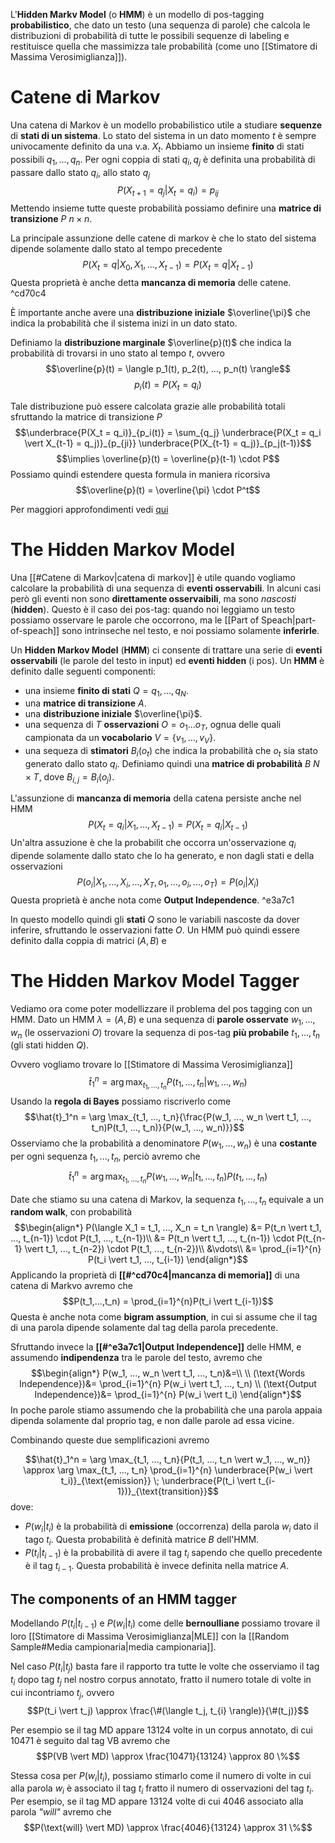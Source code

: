 L'**Hidden Markv Model** (o **HMM**) è un modello di pos-tagging **probabilistico**, che dato un testo (una sequenza di parole) che calcola le distribuzioni di probabilità di tutte le possibili sequenze di labeling e restituisce quella che massimizza tale probabilità (come uno [[Stimatore di Massima Verosimiglianza]]).

# Catene di Markov
Una catena di Markov è un modello probabilistico utile a studiare **sequenze** di **stati di un sistema**.
Lo stato del sistema in un dato momento $t$ è sempre univocamente definito da una v.a. $X_t$.
Abbiamo un insieme **finito** di stati possibili $q_1, ..., q_n$.
Per ogni coppia di stati $q_i, q_j$ è definita una probabilità di passare dallo stato $q_i$, allo stato $q_j$ $$P(X_{t+1}= q_j \vert X_t = q_i) = p_{ij}$$
Mettendo insieme tutte queste probabilità possiamo definire una **matrice di transizione** $P$ $n \times n$.

La principale assunzione delle catene di markov è che lo stato del sistema dipende solamente dallo stato al tempo precedente $$P(X_t = q \vert X_0, X_1, ..., X_{t-1}) = P(X_t = q \vert X_{t-1})$$
Questa proprietà è anche detta **mancanza di memoria** delle catene. ^cd70c4

È importante anche avere una **distribuzione iniziale** $\overline{\pi}$ che indica la probabilità che il sistema inizi in un dato stato.

Definiamo la **distribuzione marginale** $\overline{p}(t)$ che indica la probabilità di trovarsi in uno stato al tempo $t$, ovvero
$$\overline{p}(t) = \langle p_1(t), p_2(t), ..., p_n(t) \rangle$$
$$p_i(t) = P(X_t = q_i)$$

Tale distribuzione può essere calcolata grazie alle probabilità totali sfruttando la matrice di transizione $P$
$$\underbrace{P(X_t = q_i)}_{p_i(t)} = \sum_{q_j} \underbrace{P(X_t = q_i \vert X_{t-1} = q_j)}_{p_{ji}} \underbrace{P(X_{t-1} = q_j)}_{p_j(t-1)}$$
$$\implies \overline{p}(t) = \overline{p}(t-1) \cdot P$$
Possiamo quindi estendere questa formula in maniera ricorsiva $$\overline{p}(t) = \overline{\pi} \cdot P^t$$

Per maggiori approfondimenti vedi [qui](http://95.179.136.254:2122/CP2/markov_chains.html)

# The Hidden Markov Model
Una [[#Catene di Markov|catena di markov]] è utile quando vogliamo calcolare la probabilità di una sequenza di **eventi osservabili**.
In alcuni casi però gli eventi non sono **direttamente osservaibili**, ma sono *nascosti* (**hidden**).
Questo è il caso dei pos-tag: quando noi leggiamo un testo possiamo osservare le parole che occorrono, ma le [[Part of Speach|part-of-speach]] sono intrinseche nel testo, e noi possiamo solamente **inferirle**.

Un **Hidden Markov Model** (**HMM**) ci consente di trattare una serie di **eventi osservabili** (le parole del testo in input) ed **eventi hidden** (i pos).
Un **HMM** è definito dalle seguenti componenti:
- una insieme **finito di stati** $Q = q_1, ..., q_N$.
- una **matrice di transizione** $A$.
- una **distribuzione iniziale** $\overline{\pi}$.
- una sequenza di $T$ **osservazioni** $O = o_1 ... o_T$, ognua delle quali campionata da un **vocabolario** $V = \lbrace v_1, ..., v_V \rbrace$.
- una sequeza di **stimatori** $B_i(o_t)$ che indica la probabilità che $o_t$ sia stato generato dallo stato $q_i$. Definiamo quindi una **matrice di probabilità** $B$ $N \times T$, dove $B_{i,j} = B_i(o_j)$. 

L'assunzione di **mancanza di memoria** della catena persiste anche nel HMM $$P(X_t = q_i \vert X_1, ..., X_{t-1}) = P(X_t = q_i \vert X_{t-1})$$
Un'altra assuzione è che la probabilit che occorra un'osservazione $q_i$ dipende solamente dallo stato che lo ha generato, e non dagli stati e della osservazioni $$P(o_i \vert X_1, ..., X_i, ..., X_T, o_1,..., o_i, ..., o_T) = P(o_i \vert X_i)$$
Questa proprietà è anche nota come **Output Independence**. ^e3a7c1


In questo modello quindi gli **stati** $Q$ sono le variabili nascoste da dover inferire, sfruttando le osservazioni fatte $O$.
Un HMM può quindi essere definito dalla coppia di matrici $(A,B)$ e

# The Hidden Markov Model Tagger
Vediamo ora come poter modellizzare il problema del pos tagging con un HMM.
Dato un HMM $\lambda = (A,B)$ e una sequenza di **parole osservate** $w_1, ..., w_n$ (le osservazioni $O$) trovare la sequenza di pos-tag **più probabile** $t_1, ..., t_n$ (gli stati hidden $Q$).

Ovvero vogliamo trovare lo [[Stimatore di Massima Verosimiglianza]] $$\hat{t}_1^n = \arg \max_{t_1, ..., t_n}{P(t_1, ..., t_n \vert w_1, ..., w_n)}$$
Usando la **regola di Bayes** possiamo riscriverlo come $$\hat{t}_1^n = \arg \max_{t_1, ..., t_n}{\frac{P(w_1, ..., w_n \vert t_1, ..., t_n)P(t_1, ..., t_n)}{P(w_1, ..., w_n)}}$$
Osserviamo che la probabilità a denominatore $P(w_1, ..., w_n)$ è una **costante** per ogni sequenza $t_1, ..., t_n$, perciò avremo che $$\hat{t}_1^n = \arg \max_{t_1, ..., t_n}{P(w_1, ..., w_n \vert t_1, ..., t_n)P(t_1, ..., t_n)}$$

Date che stiamo su una catena di Markov, la sequenza $t_1, ..., t_n$ equivale a un **random walk**, con probabilità
$$\begin{align*}
P(\langle X_1 = t_1, ..., X_n = t_n \rangle)
&= P(t_n \vert t_1, ..., t_{n-1}) \cdot P(t_1, ..., t_{n-1})\\
&= P(t_n \vert t_1, ..., t_{n-1}) \cdot P(t_{n-1} \vert t_1, ..., t_{n-2}) \cdot P(t_1, ..., t_{n-2})\\
&\vdots\\
&= \prod_{i=1}^{n} P(t_i \vert t_1, ..., t_{i-1})
\end{align*}$$
Applicando la proprietà di **[[#^cd70c4|mancanza di memoria]]** di una catena di Markvo avremo che $$P(t_1,...,t_n) = \prod_{i=1}^{n}P(t_i \vert t_{i-1})$$
Questa è anche nota come **bigram assumption**, in cui si assume che il tag di una parola dipende solamente dal tag della parola precedente.

Sfruttando invece la **[[#^e3a7c1|Output Independence]]** delle HMM, e assumendo **indipendenza** tra le parole del testo, avremo che
$$\begin{align*}
P(w_1, ..., w_n \vert t_1, ..., t_n)&=\\
\\
(\text{Words Independence})&= \prod_{i=1}^{n} P(w_i \vert t_1, ..., t_n)
\\
(\text{Output Independence})&= \prod_{i=1}^{n} P(w_i \vert t_i)
\end{align*}$$
In poche parole stiamo assumendo che la probabilità che una parola appaia dipenda solamente dal proprio tag, e non dalle parole ad essa vicine.

Combinando queste due semplificazioni avremo

$$\hat{t}_1^n = \arg \max_{t_1, ..., t_n}{P(t_1, ..., t_n \vert w_1, ..., w_n)} \approx \arg \max_{t_1, ..., t_n} \prod_{i=1}^{n} \underbrace{P(w_i \vert t_i)}_{\text{emission}} \; \underbrace{P(t_i \vert t_{i-1})}_{\text{transition}}$$
dove:
- $P(w_i \vert t_i)$ è la probabilità di **emissione** (occorrenza) della parola $w_i$ dato il tago $t_i$. Questa probabilità è definità matrice $B$ dell'HMM.
- $P(t_i \vert t_{i-1})$ è la probabilità di avere il tag $t_i$ sapendo che quello precedente è il tag $t_{i-1}$. Questa probabilità è invece definita nella matrice $A$.

## The components of an HMM tagger
Modellando $P(t_i \vert t_{i-1})$ e $P(w_i \vert t_i)$ come delle **bernoulliane** possiamo trovare il loro [[Stimatore di Massima Verosimiglianza|MLE]] con la [[Random Sample#Media campionaria|media campionaria]].

Nel caso $P(t_i \vert t_j)$ basta fare il rapporto tra tutte le volte che osserviamo il tag $t_i$ dopo tag $t_j$ nel nostro corpus annotato, fratto il numero totale di volte in cui incontriamo $t_j$, ovvero $$P(t_i \vert t_j) \approx \frac{\#(\langle t_j, t_{i} \rangle)}{\#(t_j)}$$

Per esempio se il tag MD appare 13124 volte in un corpus annotato, di cui 10471 è seguito dal tag VB avremo che $$P(VB \vert MD) \approx \frac{10471}{13124} \approx 80 \%$$

Stessa cosa per $P(w_i \vert t_i)$, possiamo stimarlo come il numero di volte in cui alla parola $w_i$ è associato il tag $t_i$ fratto il numero di osservazioni del tag $t_i$.
Per esempio, se il tag MD appare 13124 volte di cui 4046 associato alla parola *"will"* avremo che $$P(\text{will} \vert MD) \approx \frac{4046}{13124} \approx 31 \%$$
